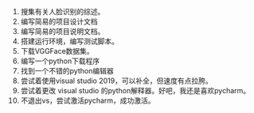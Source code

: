 1. 搜集有关人脸识别的综述。
2. 编写简易的项目设计文档
3. 编写简易的项目说明文档。
4. 搭建运行环境，编写测试脚本。
5. 下载VGGFace数据集。
6. 编写一个python下载程序
7. 找到一个不错的python编辑器
8. 尝试着使用visual studio 2019，可以补全，但速度有点拉胯。
9. 尝试着更改 visual studio 的python解释器。好吧，我还是喜欢pycharm。
10. 不退出vs，尝试激活pycharm，成功激活。

